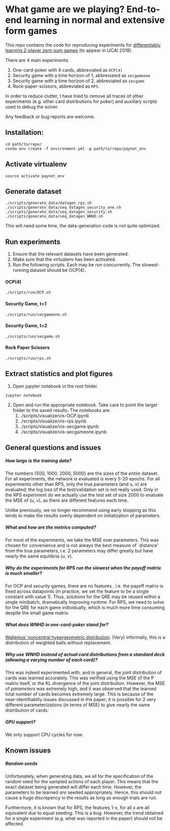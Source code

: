 # What game are we playing? End-to-end learning in normal and extensive form games
This repo contains the code for reproducing experiments for [differentiably learning 2-player zero-sum games](https://arxiv.org/abs/1805.02777) 
(to appear in IJCAI 2018).

There are 4 main experiments.
1. One-card-poker with 4 cards, abbreviated as `OCP(4)`
2. Security game with a time horizon of 1, abbreviated as `secgameone`
3. Security game with a time horizon of 2, abbreviated as `secgame`
4. Rock-paper-scissors, abbreviated as `RPS`.

In order to reduce clutter, I have tried to remove all traces of other experiments (e.g. other card distributions
for poker) and auxillary scripts used to debug the solver. 

Any feedback or bug reports are welcome.

## Installation:
```shell
cd path/to/repo/
conda env create -f environment.yml -p path/to/repo/paynet_env
```

## Activate virtualenv
```shell
source activate paynet_env
```

## Generate dataset
```shell
./scripts/generate_data/datagen_rps.sh
./scripts/generate_data/seq_datagen_security_one.sh
./scripts/generate_data/seq_datagen_security.sh
./scripts/generate_data/seq_datagen_WNHD.sh
```
This will need some time, the data-generation code is not quite optimized.

## Run experiments
1. Ensure that the relevant datasets have been generated.
2. Make sure that the virtualenv has been activated.
3. Run the following scripts. Each may be run concurrently. 
The slowest-running dataset should be OCP(4).

#### OCP(4)
```shell
./scripts/run/OCP.sh
```

#### Security Game, t=1
```shell
./scripts/run/secgameone.sh
```

#### Security Game, t=2
```shell
./scripts/run/secgame.sh
```

#### Rock Paper Scissors
```shell
./scripts/run/rps.sh
```

## Extract statistics and plot figures
1. Open jupyter notebook in the root folder.
```shell
jupyter notebook
```
2. Open and run the appropriate notebook. Take care to point the target folder to the saved results. The notebooks are:
	1. ./scripts/visualize/vis-OCP.ipynb
	2. ./scripts/visualize/vis-rps.ipynb
	3. ./scripts/visualize/vis-secgame.ipynb
	4. ./scripts/visualize/vis-secgameone.ipynb

## General questions and issues
##### How large is the training data?
The numbers {500, 1000, 2000, 5000} are the sizes of the *entire*
dataset. 
For all experiments, the network is evaluated is every 5-20 epochs. 
For all experiments other than RPS, only the true parameters (and u, v) are evaluated; the log loss of the test/validation set is not really used.
Only in the RPS experiment do we actually use the test set of size 2000 to evaluate the MSE of (u, v), as there are different features each time.

Unlike previously, we no longer recommend using early stopping as this tends to make the results overly dependent on initialization of parameters.
##### What and how are the metrics computed?
For most of the experiments, we take the MSE over parameters. This was chosen for convenience and 
is not always the best measure of `distance' from the true parameters, i.e. 
2 parameters may differ greatly but have nearly the same equilibria (u, v). 
##### Why do the experiments for RPS run the slowest when the payoff matrix is much smaller?
For OCP and security games, there are no features 
, i.e. the payoff matrix is fixed across datapoints (in practice, we set the feature to be a single constant with value 1). 
Thus, solutions for the QRE may be reused within a single minibatch, dramatically improving runtime.
For RPS, we need to solve for the QRE for each game individually, which is much more 
time consuming despite the small game matrix.
##### What does WNHD in one-card-poker stand for?
[Wallenius' noncentral hypergeometric distribution](https://en.wikipedia.org/wiki/Wallenius%27_noncentral_hypergeometric_distribution). 
(Very) informally, this is a distribution of weighted balls
without replacement.
##### Why use WNHD instead of actual card distributions from a standard deck (allowing a varying number of each card)?
This was indeed experimented with, and in general, the joint *distribution* of cards was learned accurately.
This was verified using the MSE of the P matrix itself, or the KL divergence of the joint distribution.
However, the MSE of *parameters* was extremely high, 
and it was observed that the learned total number of cards becomes extremely large. 
This is because of the near-identifiablity issues 
discussed in the paper; it is possible for 2 very different parameterizations (in terms of MSE) to give nearly the same 
distribution of cards.  
##### GPU support?
We only support CPU cycles for now.

## Known issues
##### Random seeds
Unfortunately, when generating data, we all for the specification of the random seed for the sampled actions of each player. This means that
the exact dataset being generated will differ each time. However, the parameters to be learned *are* seeded appropriately.
Hence, this should not cause a huge discrepency in the results as long as enough trials are run.

Furthermore, it is known that for RPS, the features 1-x, for all x are all equivalent due to equal seeding. This is a bug.
However, the trend obtained for a single experiment (e.g. what was reported in the paper) should not be affected.
